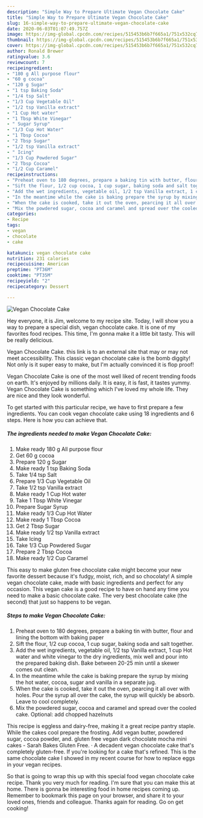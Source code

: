 ```yaml
---
description: "Simple Way to Prepare Ultimate Vegan Chocolate Cake"
title: "Simple Way to Prepare Ultimate Vegan Chocolate Cake"
slug: 16-simple-way-to-prepare-ultimate-vegan-chocolate-cake
date: 2020-06-03T01:07:49.757Z
image: https://img-global.cpcdn.com/recipes/515453b6b7f665a1/751x532cq70/vegan-chocolate-cake-recipe-main-photo.jpg
thumbnail: https://img-global.cpcdn.com/recipes/515453b6b7f665a1/751x532cq70/vegan-chocolate-cake-recipe-main-photo.jpg
cover: https://img-global.cpcdn.com/recipes/515453b6b7f665a1/751x532cq70/vegan-chocolate-cake-recipe-main-photo.jpg
author: Ronald Brewer
ratingvalue: 3.6
reviewcount: 7
recipeingredient:
- "180 g All purpose flour"
- "60 g cocoa"
- "120 g Sugar"
- "1 tsp Baking Soda"
- "1/4 tsp Salt"
- "1/3 Cup Vegetable Oil"
- "1/2 tsp Vanilla extract"
- "1 Cup Hot water"
- "1 Tbsp White Vinegar"
- " Sugar Syrup"
- "1/3 Cup Hot Water"
- "1 Tbsp Cocoa"
- "2 Tbsp Sugar"
- "1/2 tsp Vanilla extract"
- " Icing"
- "1/3 Cup Powdered Sugar"
- "2 Tbsp Cocoa"
- "1/2 Cup Caramel"
recipeinstructions:
- "Preheat oven to 180 degrees, prepare a baking tin with butter, flour and lining the bottom with baking paper"
- "Sift the flour, 1/2 cup cocoa, 1 cup sugar, baking soda and salt together."
- "Add the wet ingredients, vegetable oil, 1/2 tsp Vanilla extract, 1 cup Hot water and white vinegar to the dry ingredients, mix well and pour into the prepared baking dish. Bake between 20-25 min until a skewer comes out clean."
- "In the meantime while the cake is baking prepare the syrup by mixing the hot water, cocoa, sugar and vanilla in a separate jug."
- "When the cake is cooked, take it out the oven, pearcing it all over with holes. Pour the syrup all over the cake, the syrup will quickly be absorb. Leave to cool completely."
- "Mix the powdered sugar, cocoa and caramel and spread over the cooled cake. Optional: add chopped hazelnuts"
categories:
- Recipe
tags:
- vegan
- chocolate
- cake

katakunci: vegan chocolate cake 
nutrition: 231 calories
recipecuisine: American
preptime: "PT36M"
cooktime: "PT35M"
recipeyield: "2"
recipecategory: Dessert

---
```



![Vegan Chocolate Cake](https://img-global.cpcdn.com/recipes/515453b6b7f665a1/751x532cq70/vegan-chocolate-cake-recipe-main-photo.jpg)

Hey everyone, it is Jim, welcome to my recipe site. Today, I will show you a way to prepare a special dish, vegan chocolate cake. It is one of my favorites food recipes. This time, I'm gonna make it a little bit tasty. This will be really delicious.

Vegan Chocolate Cake. this link is to an external site that may or may not meet accessibility. This classic vegan chocolate cake is the bomb diggity! Not only is it super easy to make, but I&#39;m actually convinced it is flop proof!

Vegan Chocolate Cake is one of the most well liked of recent trending foods on earth. It's enjoyed by millions daily. It is easy, it is fast, it tastes yummy. Vegan Chocolate Cake is something which I've loved my whole life. They are nice and they look wonderful.


To get started with this particular recipe, we have to first prepare a few ingredients. You can cook vegan chocolate cake using 18 ingredients and 6 steps. Here is how you can achieve that.

<!--inarticleads1-->

##### The ingredients needed to make Vegan Chocolate Cake:

1. Make ready 180 g All purpose flour
1. Get 60 g cocoa
1. Prepare 120 g Sugar
1. Make ready 1 tsp Baking Soda
1. Take 1/4 tsp Salt
1. Prepare 1/3 Cup Vegetable Oil
1. Take 1/2 tsp Vanilla extract
1. Make ready 1 Cup Hot water
1. Take 1 Tbsp White Vinegar
1. Prepare  Sugar Syrup
1. Make ready 1/3 Cup Hot Water
1. Make ready 1 Tbsp Cocoa
1. Get 2 Tbsp Sugar
1. Make ready 1/2 tsp Vanilla extract
1. Take  Icing
1. Take 1/3 Cup Powdered Sugar
1. Prepare 2 Tbsp Cocoa
1. Make ready 1/2 Cup Caramel


This easy to make gluten free chocolate cake might become your new favorite dessert because it&#39;s fudgy, moist, rich, and so chocolaty! A simple vegan chocolate cake, made with basic ingredients and perfect for any occasion. This vegan cake is a good recipe to have on hand any time you need to make a basic chocolate cake. The very best chocolate cake (the second) that just so happens to be vegan. 

<!--inarticleads2-->

##### Steps to make Vegan Chocolate Cake:

1. Preheat oven to 180 degrees, prepare a baking tin with butter, flour and lining the bottom with baking paper
1. Sift the flour, 1/2 cup cocoa, 1 cup sugar, baking soda and salt together.
1. Add the wet ingredients, vegetable oil, 1/2 tsp Vanilla extract, 1 cup Hot water and white vinegar to the dry ingredients, mix well and pour into the prepared baking dish. Bake between 20-25 min until a skewer comes out clean.
1. In the meantime while the cake is baking prepare the syrup by mixing the hot water, cocoa, sugar and vanilla in a separate jug.
1. When the cake is cooked, take it out the oven, pearcing it all over with holes. Pour the syrup all over the cake, the syrup will quickly be absorb. Leave to cool completely.
1. Mix the powdered sugar, cocoa and caramel and spread over the cooled cake. Optional: add chopped hazelnuts


This recipe is eggless and dairy-free, making it a great recipe pantry staple. While the cakes cool prepare the frosting. Add vegan butter, powdered sugar, cocoa powder, and. gluten free vegan dark chocolate mocha mini cakes - Sarah Bakes Gluten Free. · A decadent vegan chocolate cake that&#39;s completely gluten-free. If you&#39;re looking for a cake that&#39;s refined. This is the same chocolate cake I showed in my recent course for how to replace eggs in your vegan recipes. 

So that is going to wrap this up with this special food vegan chocolate cake recipe. Thank you very much for reading. I'm sure that you can make this at home. There is gonna be interesting food in home recipes coming up. Remember to bookmark this page on your browser, and share it to your loved ones, friends and colleague. Thanks again for reading. Go on get cooking!
